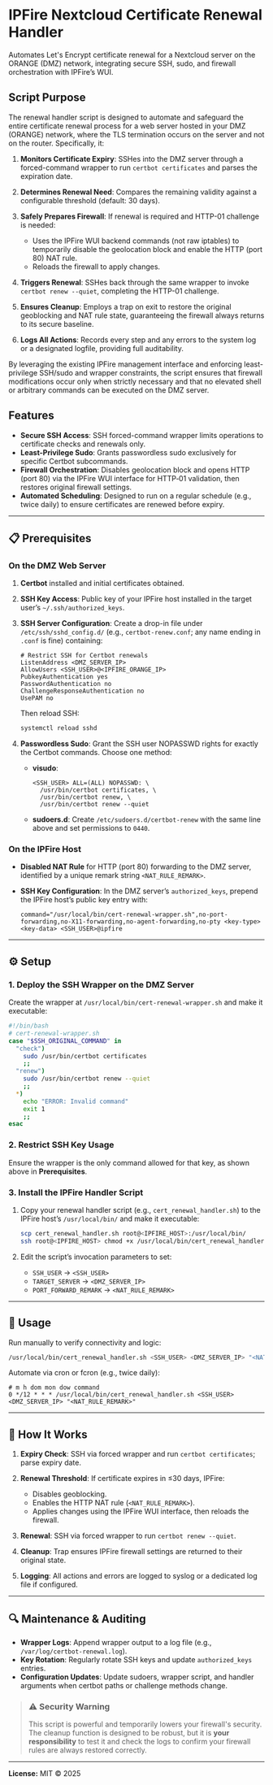 # IPFire Nextcloud Certificate Renewal Handler

Automates Let's Encrypt certificate renewal for a Nextcloud server on the ORANGE (DMZ) network, integrating secure SSH, sudo, and firewall orchestration with IPFire’s WUI.

## Script Purpose

The renewal handler script is designed to automate and safeguard the entire certificate renewal process for a web server hosted in your DMZ (ORANGE) network, where the TLS termination occurs on the server and not on the router. Specifically, it:

1. **Monitors Certificate Expiry**: SSHes into the DMZ server through a forced-command wrapper to run `certbot certificates` and parses the expiration date.
2. **Determines Renewal Need**: Compares the remaining validity against a configurable threshold (default: 30 days).
3. **Safely Prepares Firewall**: If renewal is required and HTTP-01 challenge is needed:

   * Uses the IPFire WUI backend commands (not raw iptables) to temporarily disable the geolocation block and enable the HTTP (port 80) NAT rule.
   * Reloads the firewall to apply changes.
4. **Triggers Renewal**: SSHes back through the same wrapper to invoke `certbot renew --quiet`, completing the HTTP-01 challenge.
5. **Ensures Cleanup**: Employs a trap on exit to restore the original geoblocking and NAT rule state, guaranteeing the firewall always returns to its secure baseline.
6. **Logs All Actions**: Records every step and any errors to the system log or a designated logfile, providing full auditability.

By leveraging the existing IPFire management interface and enforcing least-privilege SSH/sudo and wrapper constraints, the script ensures that firewall modifications occur only when strictly necessary and that no elevated shell or arbitrary commands can be executed on the DMZ server.

## Features

* **Secure SSH Access**: SSH forced-command wrapper limits operations to certificate checks and renewals only.
* **Least-Privilege Sudo**: Grants passwordless sudo exclusively for specific Certbot subcommands.
* **Firewall Orchestration**: Disables geolocation block and opens HTTP (port 80) via the IPFire WUI interface for HTTP‑01 validation, then restores original firewall settings.
* **Automated Scheduling**: Designed to run on a regular schedule (e.g., twice daily) to ensure certificates are renewed before expiry.

---

## 📋 Prerequisites

### On the DMZ Web Server

1. **Certbot** installed and initial certificates obtained.
2. **SSH Key Access**: Public key of your IPFire host installed in the target user’s `~/.ssh/authorized_keys`.
3. **SSH Server Configuration**: Create a drop-in file under `/etc/ssh/sshd_config.d/` (e.g., `certbot-renew.conf`; any name ending in `.conf` is fine) containing:

   ```text
   # Restrict SSH for Certbot renewals
   ListenAddress <DMZ_SERVER_IP>
   AllowUsers <SSH_USER>@<IPFIRE_ORANGE_IP>
   PubkeyAuthentication yes
   PasswordAuthentication no
   ChallengeResponseAuthentication no
   UsePAM no
   ```

   Then reload SSH:

   ```bash
   systemctl reload sshd
   ```
4. **Passwordless Sudo**: Grant the SSH user NOPASSWD rights for exactly the Certbot commands. Choose one method:

   * **visudo**:

     ```text
     <SSH_USER> ALL=(ALL) NOPASSWD: \
       /usr/bin/certbot certificates, \
       /usr/bin/certbot renew, \
       /usr/bin/certbot renew --quiet
     ```
   * **sudoers.d**: Create `/etc/sudoers.d/certbot-renew` with the same line above and set permissions to `0440`.

### On the IPFire Host

* **Disabled NAT Rule** for HTTP (port 80) forwarding to the DMZ server, identified by a unique remark string `<NAT_RULE_REMARK>`.
* **SSH Key Configuration**: In the DMZ server’s `authorized_keys`, prepend the IPFire host’s public key entry with:

  ```text
  command="/usr/local/bin/cert-renewal-wrapper.sh",no-port-forwarding,no-X11-forwarding,no-agent-forwarding,no-pty <key-type> <key-data> <SSH_USER>@ipfire
  ```

---

## ⚙️ Setup

### 1. Deploy the SSH Wrapper on the DMZ Server

Create the wrapper at `/usr/local/bin/cert-renewal-wrapper.sh` and make it executable:

```bash
#!/bin/bash
# cert-renewal-wrapper.sh
case "$SSH_ORIGINAL_COMMAND" in
  "check")
    sudo /usr/bin/certbot certificates
    ;;
  "renew")
    sudo /usr/bin/certbot renew --quiet
    ;;
  *)
    echo "ERROR: Invalid command"
    exit 1
    ;;
esac
```

### 2. Restrict SSH Key Usage

Ensure the wrapper is the only command allowed for that key, as shown above in **Prerequisites**.

### 3. Install the IPFire Handler Script

1. Copy your renewal handler script (e.g., `cert_renewal_handler.sh`) to the IPFire host’s `/usr/local/bin/` and make it executable:

   ```bash
   scp cert_renewal_handler.sh root@<IPFIRE_HOST>:/usr/local/bin/
   ssh root@<IPFIRE_HOST> chmod +x /usr/local/bin/cert_renewal_handler.sh
   ```
2. Edit the script’s invocation parameters to set:

   * `SSH_USER` → `<SSH_USER>`
   * `TARGET_SERVER` → `<DMZ_SERVER_IP>`
   * `PORT_FORWARD_REMARK` → `<NAT_RULE_REMARK>`

---

## 🚀 Usage

Run manually to verify connectivity and logic:

```bash
/usr/local/bin/cert_renewal_handler.sh <SSH_USER> <DMZ_SERVER_IP> "<NAT_RULE_REMARK>"
```

Automate via cron or fcron (e.g., twice daily):

```cron
# m h dom mon dow command
0 */12 * * * /usr/local/bin/cert_renewal_handler.sh <SSH_USER> <DMZ_SERVER_IP> "<NAT_RULE_REMARK>"
```

---

## 🔄 How It Works

1. **Expiry Check**: SSH via forced wrapper and run `certbot certificates`; parse expiry date.
2. **Renewal Threshold**: If certificate expires in ≤30 days, IPFire:

   * Disables geoblocking.
   * Enables the HTTP NAT rule (`<NAT_RULE_REMARK>`).
   * Applies changes using the IPFire WUI interface, then reloads the firewall.
3. **Renewal**: SSH via forced wrapper to run `certbot renew --quiet`.
4. **Cleanup**: Trap ensures IPFire firewall settings are returned to their original state.
5. **Logging**: All actions and errors are logged to syslog or a dedicated log file if configured.

---

## 🔍 Maintenance & Auditing

* **Wrapper Logs**: Append wrapper output to a log file (e.g., `/var/log/certbot-renewal.log`).
* **Key Rotation**: Regularly rotate SSH keys and update `authorized_keys` entries.
* **Configuration Updates**: Update sudoers, wrapper script, and handler arguments when certbot paths or challenge methods change.

> ### ⚠️ **Security Warning**
>
> This script is powerful and temporarily lowers your firewall's security. The cleanup function is designed to be robust, but it is **your responsibility** to test it and check the logs to confirm your firewall rules are always restored correctly.

---

**License:** MIT © 2025

